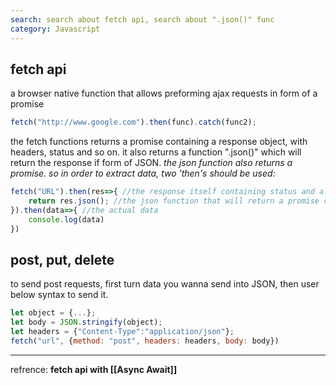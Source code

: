 ```yaml
---
search: search about fetch api, search about ".json()" func
category: Javascript
---
```

## fetch api
a browser native function that allows preforming ajax requests in form of a promise
```jsx
fetch("http://www.google.com").then(func).catch(func2);
```

the fetch functions returns a promise containing a response object, with headers, status and so on. it also returns a function ".json()" which will return the response if form of JSON.
*the json function also returns a promise. so in order to extract data, two 'then's should be used:*
```jsx
fetch("URL").then(res=>{ //the response itself containing status and all headers
	return res.json(); //the json function that will return a promise containing data
}).then(data=>{ //the actual data
	console.log(data)
})
```

## post, put, delete

to send post requests, first turn data you wanna send into JSON, then user below syntax to send it.
```jsx
let object = {...};
let body = JSON.stringify(object);
let headers = {"Content-Type":"application/json"};
fetch("url", {method: "post", headers: headers, body: body})

```
***
refrence: **fetch api with [[Async Await]]** 
